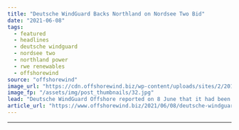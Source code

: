 ```yaml
---
title: "Deutsche WindGuard Backs Northland on Nordsee Two Bid"
date: "2021-06-08"
tags: 
  - featured
  - headlines
  - deutsche windguard
  - nordsee two
  - northland power
  - rwe renewables
  - offshorewind
source: "offshorewind"
image_url: "https://cdn.offshorewind.biz/wp-content/uploads/sites/2/2019/03/14091458/RWE-Renewables-Plans-2GW-3GW-Annual-Capacity-Boost.jpg"
image_fp: "/assets/img/post_thumbnails/32.jpg"
lead: "Deutsche WindGuard Offshore reported on 8 June that it had been appointed by Nordsee"
article_url: "https://www.offshorewind.biz/2021/06/08/deutsche-windguard-backs-northland-on-nordsee-two-bid/"
---
```


---
